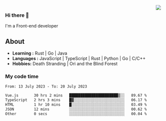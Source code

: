 <img align='right' src="https://github-readme-stats.vercel.app/api?username=strugglebak&show_icons=true">

### Hi there 👋

I'm a Front-end developer

## About

-  **Learning :** Rust | Go | Java
-  **Languages :** JavaScript | TypeScript | Rust | Python | Go | C/C++
-  **Hobbies:** Death Stranding | Ori and the Blind Forest

### My code time

<!--START_SECTION:waka-->

```txt
From: 13 July 2023 - To: 20 July 2023

Vue.js       30 hrs 2 mins   ██████████████████████▒░░   89.67 %
TypeScript   2 hrs 3 mins    █▓░░░░░░░░░░░░░░░░░░░░░░░   06.17 %
HTML         1 hr 10 mins    █░░░░░░░░░░░░░░░░░░░░░░░░   03.49 %
JSON         12 mins         ░░░░░░░░░░░░░░░░░░░░░░░░░   00.62 %
Other        0 secs          ░░░░░░░░░░░░░░░░░░░░░░░░░   00.04 %
```

<!--END_SECTION:waka-->
